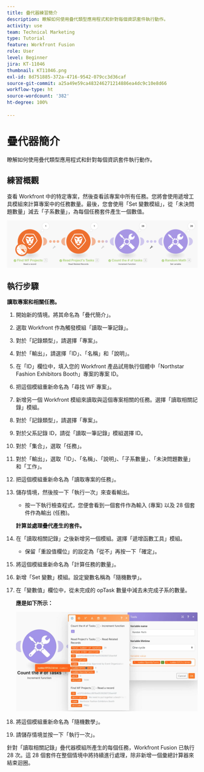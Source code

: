 ```yaml
---
title: 疊代器練習簡介
description: 瞭解如何使用疊代類型應用程式和針對每個資訊套件執行動作。
activity: use
team: Technical Marketing
type: Tutorial
feature: Workfront Fusion
role: User
level: Beginner
jira: KT-11046
thumbnail: KT11046.png
exl-id: 8d751885-372a-4716-9542-079cc3d36caf
source-git-commit: a25a49e59ca483246271214886ea4dc9c10e8d66
workflow-type: ht
source-wordcount: '382'
ht-degree: 100%

---
```


# 疊代器簡介

瞭解如何使用疊代類型應用程式和針對每個資訊套件執行動作。

## 練習概觀

查看 Workfront 中的特定專案，然後查看該專案中所有任務。您將會使用遞增工具模組來計算專案中的任務數量。最後，您會使用「Set 變數模組」，從「未決問題數量」減去「子系數量」，為每個任務套件產生一個數值。

![疊代器簡介影像 1](../12-exercises/assets/introduction-to-iterators-walkthrough-1.png)

## 執行步驟

**讀取專案和相關任務。**

1. 開始新的情境。將其命名為「疊代簡介」。
1. 選取 Workfront 作為觸發模組「讀取一筆記錄」。
1. 對於「記錄類型」，請選擇「專案」。
1. 對於「輸出」，請選擇「ID」、「名稱」和「說明」。
1. 在「ID」欄位中，填入您的 Workfront 產品試用執行個體中「Northstar Fashion Exhibitors Booth」專案的專案 ID。
1. 把這個模組重新命名為「尋找 WF 專案」。
1. 新增另一個 Workfront 模組來讀取與這個專案相關的任務。選擇「讀取相關記錄」模組。
1. 對於「記錄類型」，請選擇「專案」。
1. 對於父系記錄 ID，請從「讀取一筆記錄」模組選擇 ID。
1. 對於「集合」，選取「任務」。
1. 對於「輸出」，選取「ID」、「名稱」、「說明」、「子系數量」、「未決問題數量」和「工作」。
1. 把這個模組重新命名為「讀取專案的任務」。
1. 儲存情境，然後按一下「執行一次」來查看輸出。

   + 按一下執行檢查程式，您便會看到一個套件作為輸入 (專案) 以及 28 個套件作為輸出 (任務)。

   **計算並處理疊代產生的套件。**

1. 在「讀取相關記錄」之後新增另一個模組。選擇「遞增函數工具」模組。

   + 保留「重設值欄位」的設定為「從不」再按一下「確定」。

1. 將這個模組重新命名為「計算任務的數量」。
1. 新增「Set 變數」模組。設定變數名稱為「隨機數學」。
1. 在「變數值」欄位中，從未完成的 opTask 數量中減去未完成子系的數量。

   **應是如下所示：**

   ![疊代器簡介影像 2](../12-exercises/assets/introduction-to-iterators-walkthrough-2.png)

1. 將這個模組重新命名為「隨機數學」。
1. 請儲存情境並按一下「執行一次」。

針對「讀取相關記錄」疊代器模組所產生的每個任務，Workfront Fusion 已執行 28 次。這 28 個套件在整個情境中將持續進行處理，除非新增一個彙總計算器來結束迴圈。
